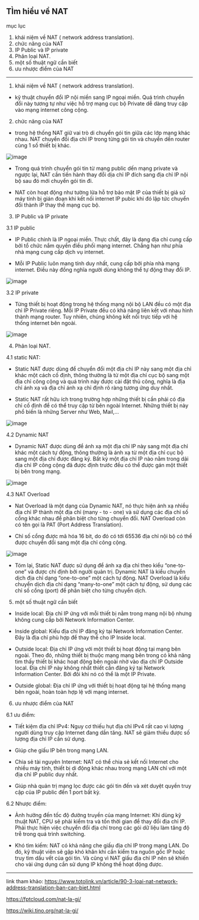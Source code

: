 TÌm hiểu về NAT
-----------------------
mục lục

1. khái niệm về NAT ( network address translation).
2. chức năng của NAT
3. IP Public và IP private
4. Phân loại NAT.
5. một số thuật ngữ cần biết
6. ưu nhược điểm của NAT






-------------------------------------------------
1. khái niệm về NAT ( network address translation).

- kỹ thuật chuyển đổi IP nội miền sang IP ngoại miền. Quá trình chuyển đổi này tương tự như việc hỗ trợ mạng cục bộ Private dễ dàng truy cập vào mạng internet công cộng.

2. chức năng của NAT

- trong hệ thống NAT giữ vai trò di chuyển gói tin giữa các lớp mạng khác nhau. NAT chuyển đổi địa chỉ IP trong từng gói tin và chuyển dến router cùng 1 số thiết bị khác.

![image](https://user-images.githubusercontent.com/95491130/180682514-f2f8298e-88d5-4b07-8586-dcc89832ed6b.png)

- Trong quá trình chuyển gói tin từ mạng public dến mạng private và ngược lại, NAT cần tiến hành thay đổi dịa chỉ IP đích sang địa chỉ IP nội bộ sau đó mới chuyển gói tin đi.

- NAT còn hoạt động như tường lửa hỗ trợ bảo mật IP của thiết bị giả sử máy tính bị gián đoạn  khi kết nối internet IP pubic khi đó lập tức chuyển đổi thành iP thay thế mạng cục bộ.

3. IP Public và IP private

3.1 IP public

- IP Public chính là IP ngoại miền. Thực chất, đây là dạng địa chỉ cung cấp bởi tổ chức nắm quyền điều phối mạng internet. Chẳng hạn như phía nhà mạng cung cấp dịch vụ internet.

- Mỗi IP Public luôn mang tính duy nhất, cung cấp bởi phía nhà mạng internet. Điều này đồng nghĩa người dùng không thể tự động thay đổi IP.

![image](https://user-images.githubusercontent.com/95491130/180682969-e2c62eba-18b7-414a-afaa-2adbd70cebef.png)


3.2 IP private

- Từng thiết bị hoạt động trong hệ thống mạng nội bộ LAN đều có một địa chỉ IP Private riêng. Mỗi IP Private đều có khả năng liên kết với nhau hình thành mạng router. Tuy nhiên, chúng không kết nối trực tiếp với hệ thống internet bên ngoài.

![image](https://user-images.githubusercontent.com/95491130/180682983-c759aa86-0ae9-4cb4-ad49-33b9b40ceb73.png)

4. Phân loại NAT.

4.1 static NAT:

- Static NAT được dùng để chuyển đổi một địa chỉ IP này sang một địa chỉ khác một cách cố định, thông thường là từ một địa chỉ cục bộ sang một địa chỉ công cộng và quá trình này được cài đặt thủ công, nghĩa là địa chỉ ánh xạ và địa chỉ ánh xạ chỉ định rõ ràng tương ứng duy nhất.

- Static NAT rất hữu ích trong trường hợp những thiết bị cần phải có địa chỉ cố định để có thể truy cập từ bên ngoài Internet. Những thiết bị này phổ biến là những Server như Web, Mail,...  

![image](https://user-images.githubusercontent.com/95491130/180684147-45603401-ddf1-4d18-b7f4-597b7d20bedc.png)

4.2 Dynamic NAT

- Dynamic NAT được dùng để ánh xạ một địa chỉ IP này sang một địa chỉ khác một cách tự động, thông thường là ánh xạ từ một địa chỉ cục bộ sang một địa chỉ được đăng ký. Bất kỳ một địa chỉ IP nào nằm trong dải địa chỉ IP công cộng đã được định trước đều có thể được gán một thiết bị bên trong mạng.

![image](https://user-images.githubusercontent.com/95491130/180684716-0c19cdf3-b17c-4a89-8ab5-2bc7054b8848.png)

4.3 NAT Overload

- Nat Overload là một dạng của Dynamic NAT, nó thực hiện ánh xạ nhiều địa chỉ IP thành một địa chỉ (many - to - one) và sử dụng các địa chỉ số cổng khác nhau để phân biệt cho từng chuyển đổi. NAT Overload còn có tên gọi là PAT (Port Address Translation).

- Chỉ số cổng được mã hóa 16 bit, do đó có tới 65536 địa chỉ nội bộ có thể được chuyển đổi sang một địa chỉ công cộng.

![image](https://user-images.githubusercontent.com/95491130/180685040-2158848e-cd2c-4cc1-afbe-3bd8d28fb914.png)

- Tóm lại, Static NAT được sử dụng để ánh xạ địa chỉ theo kiểu “one-to-one” và được chỉ định bởi người quản trị. Dynamic NAT là kiểu chuyển dịch địa chỉ dạng “one-to-one” một cách tự động. NAT Overload là kiểu chuyển dịch địa chỉ dạng “many-to-one” một cách tự động, sử dụng các chỉ số cổng (port) để phân biệt cho từng chuyển dịch.

5. một số thuật ngữ cần biết


- Inside local: Địa chỉ IP ứng với mỗi thiết bị nằm trong mạng nội bộ nhưng không cung cấp bởi Network Information Center.

- Inside global: Kiểu địa chỉ IP đăng ký tại Network Information Center. Đây là địa chỉ phù hợp để thay thế cho IP Inside local.

- Outside local: Địa chỉ IP ứng với một thiết bị hoạt động tại mạng bên ngoài. Theo đó, những thiết bị thuộc mạng mạng bên trong có khả năng tìm thấy thiết bị khác hoạt động bên ngoài nhờ vào địa chỉ IP Outside local. Địa chỉ IP này không nhất thiết cần đăng ký tại Network Information Center. Bởi đôi khi nó có thể là một IP Private.

- Outside global: Địa chỉ IP ứng với thiết bị hoạt động tại hệ thống mạng bên ngoài, hoàn toàn hợp lệ với mạng internet.

6. ưu nhược điểm của NAT

6.1 ưu điểm: 

- Tiết kiệm địa chỉ IPv4: Nguy cơ thiếu hụt địa chỉ IPv4 rất cao vì lượng người dùng truy cập Internet đang dần tăng. NAT sẽ giảm thiểu được số lượng địa chỉ IP cần sử dụng.

- Giúp che giấu IP bên trong mạng LAN.

- Chia sẻ tài nguyên Internet: NAT có thể chia sẻ kết nối Internet cho nhiều máy tính, thiết bị di động khác nhau trong mạng LAN chỉ với một địa chỉ IP public duy nhất.

- Giúp nhà quản trị mạng lọc được các gói tin đến và xét duyệt quyền truy cập của IP public đến 1 port bất kỳ.

6.2 Nhược điểm:

- Ảnh hưởng đến tốc độ đường truyền của mạng Internet: Khi dùng kỹ thuật NAT, CPU sẽ phải kiểm tra và tốn thời gian để thay đổi địa chỉ IP. Phải thực hiện việc chuyển 
đổi địa chỉ trong các gói dữ liệu làm tăng độ trễ trong quá trình switching.

- Khó tìm kiếm: NAT có khả năng che giấu địa chỉ IP trong mạng LAN. Do đó, kỹ thuật viên sẽ gặp khó khăn khi cần kiểm tra nguồn gốc IP hoặc truy tìm dấu vết của gói tin.
Và cũng vì NAT giấu địa chỉ IP nên sẽ khiến cho  vài ứng dụng cần sử dụng IP không thể hoạt động được.




----------------------------------------------------------------
link tham khảo:
https://www.totolink.vn/article/90-3-loai-nat-network-address-translation-ban-can-biet.html

https://fptcloud.com/nat-la-gi/

https://wiki.tino.org/nat-la-gi/
